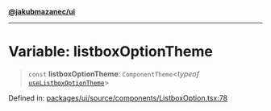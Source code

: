 [**@jakubmazanec/ui**](../README.md)

---

# Variable: listboxOptionTheme

> `const` **listboxOptionTheme**: `ComponentTheme`\<_typeof_
> [`useListboxOptionTheme`](../functions/useListboxOptionTheme.md)\>

Defined in:
[packages/ui/source/components/ListboxOption.tsx:78](https://github.com/jakubmazanec/tools/blob/797379ce98752dc838b82c8398e04d90c58ce9e7/packages/ui/source/components/ListboxOption.tsx#L78)
